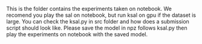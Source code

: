 This is the folder contains the experiments taken on notebook. We recomend you play the sal on notebook, but run ksal on gpu if the dataset is large. 
You can check the ksal.py in src folder and how does a submission script should look like. Please save the model in npz follows ksal.py then play the experiments on notebook with the saved model. 
